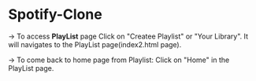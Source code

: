 # Spotify-Clone


-> To access **PlayList** page
 Click on "Createe Playlist" or "Your Library". It will navigates to the PlayList page(index2.html page).

 -> To come back to home page from Playlist:
 Click on "Home" in the PlayList page.
